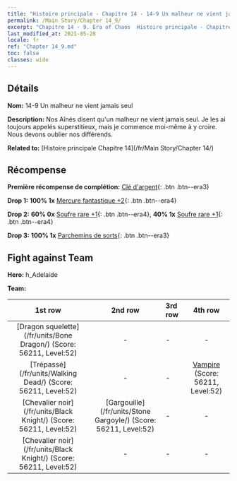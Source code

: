 ```yaml
---
title: "Histoire principale - Chapitre 14 - 14-9 Un malheur ne vient jamais seul"
permalink: /Main Story/Chapter 14_9/
excerpt: "Chapitre 14 - 9. Era of Chaos  Histoire principale - Chapitre 14_9. 14-9 Un malheur ne vient jamais seul"
last_modified_at: 2021-05-28
locale: fr
ref: "Chapter 14_9.md"
toc: false
classes: wide
---
```


## Détails

 **Nom:** 14-9 Un malheur ne vient jamais seul

 **Description:** Nos Aînés disent qu'un malheur ne vient jamais seul. Je les ai toujours appelés superstitieux, mais je commence moi-même à y croire. Nous devons oublier nos différends.

 **Related to:** [Histoire principale Chapitre 14](/fr/Main Story/Chapter 14/)

## Récompense

 **Première récompense de complétion:** [Clé d'argent](/ItemsFR/con_693/){: .btn .btn--era3}

 **Drop 1:** **100% 1x** [Mercure fantastique +2](/ItemsFR/mat_49/){: .btn .btn--era4}

 **Drop 2:** **60% 0x** [Soufre rare +1](/ItemsFR/mat_43/){: .btn .btn--era4}, **40% 1x** [Soufre rare +1](/ItemsFR/mat_43/){: .btn .btn--era4}

 **Drop 3:** **100% 1x** [Parchemins de sorts](/ItemsFR/con_694/){: .btn .btn--era3}


## Fight against Team
 **Hero:** h_Adelaide

 **Team:**


  | 1st row | 2nd row | 3rd row | 4th row |
  |:----:|:----:|:----|:----:|
  | [Dragon squelette](/fr/units/Bone Dragon/) (Score: 56211, Level:52)  | - | - | - |
  | [Trépassé](/fr/units/Walking Dead/) (Score: 56211, Level:52)  | - | - | [Vampire](/fr/units/Vampire/) (Score: 56211, Level:52)  |
  | [Chevalier noir](/fr/units/Black Knight/) (Score: 56211, Level:52)  | [Gargouille](/fr/units/Stone Gargoyle/) (Score: 56211, Level:52)  | - | - |
  | [Chevalier noir](/fr/units/Black Knight/) (Score: 56211, Level:52)  | - | - | - |


